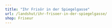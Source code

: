 ```yaml
---
title: "Ihr Frisör in der Spiegelgasse"
url: /landshut/ihr-frisoer-in-der-spiegelgasse/
shop: Friseur
---
```

